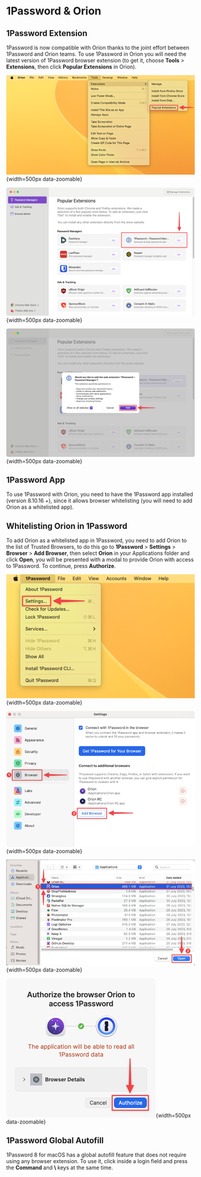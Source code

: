 # 1Password & Orion


## 1Password Extension

1Password is now compatible with Orion thanks to the joint effort between 1Password and Orion teams. To use 1Password in Orion you will need the latest version of 1Password browser extension (to get it, choose **Tools** > **Extensions**, then click **Popular Extensions** in Orion).

![Orion Popular Extensions Menu](./media/macos_1password_popular_extensions_menu.png){width=500px data-zoomable}

![1Password Extension for Orion](./media/macos_1password_popular_extensions_window.png){width=500px data-zoomable}

![1Password Extension for Orion - Permissions](./media/macos_1password_popular_extensions_permissions.png){width=500px data-zoomable}


## 1Password App

To use 1Password with Orion, you need to have the 1Password app installed (version 8.10.16 +), since it allows browser whitelisting (you will need to add Orion as a whitelisted app).


## Whitelisting Orion in 1Password

To add Orion as a whitelisted app in 1Password, you need to add Orion to the list of Trusted Browsers, to do this go to **1Password** > **‌Settings** > **Browser** > **Add Browser**, then select **Orion** in your Applications folder and click **Open**, you will be presented with a modal to provide Orion with access to 1Password. To continue, press **Authorize**.

![1Password Settings Menu](./media/macos_1password_1p_whitelisting_settings_menu.png){width=500px data-zoomable}

![1Password Settings - Trusted Browsers](./media/macos_1password_1p_whitelisting_trusted_browsers.png){width=500px data-zoomable}

![1Password Settings - Select Orion in the Open Modal](./media/macos_1password_1p_whitelisting_open_modal.png){width=500px data-zoomable}

![1Password Settings - Authorize Orion](./media/macos_1password_1p_whitelisting_authorize_orion.png){width=500px data-zoomable}


## 1Password Global Autofill

1Password 8 for macOS has a global autofill feature that does not require using any browser extension. To use it, click inside a login field and press the **Command** and **\\** keys at the same time.
